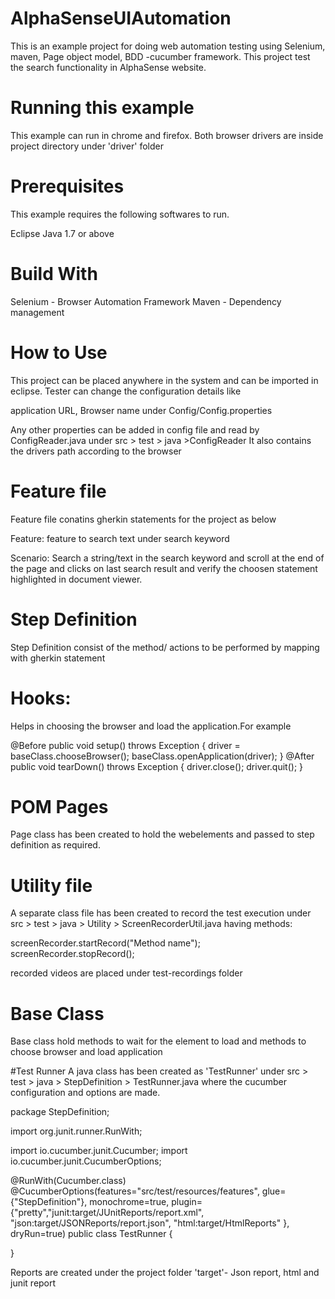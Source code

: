 # AlphaSenseUIAutomation
This is an example project for doing web automation testing using Selenium, maven, Page object model, BDD -cucumber framework. This project test the search functionality in AlphaSense website.

# Running this example
This example can run in chrome and firefox. Both browser drivers are inside project directory under 'driver' folder

# Prerequisites
This example requires the following softwares to run.

Eclipse
Java 1.7 or above
# Build With
Selenium - Browser Automation Framework Maven - Dependency management

# How to Use
This project can be placed anywhere in the system and can be imported in eclipse. Tester can change the configuration details like

application URL, Browser name under Config/Config.properties

Any other properties can be added in config file and read by ConfigReader.java under src > test > java >ConfigReader It also contains the drivers path according to the browser

# Feature file
Feature file conatins gherkin statements for the project as below

Feature: feature to search text under search keyword

Scenario: Search a string/text in the search keyword and scroll at the end of the page and clicks on last search result and verify the choosen statement highlighted in document viewer.

# Step Definition
Step Definition consist of the method/ actions to be performed by mapping with gherkin statement

# Hooks:

Helps in choosing the browser and load the application.For example

@Before public void setup() throws Exception { driver = baseClass.chooseBrowser(); baseClass.openApplication(driver); } @After public void tearDown() throws Exception { driver.close(); driver.quit(); }

# POM Pages
Page class has been created to hold the webelements and passed to step definition as required.

# Utility file
A separate class file has been created to record the test execution under src > test > java > Utility > ScreenRecorderUtil.java having methods:

screenRecorder.startRecord("Method name"); screenRecorder.stopRecord();

recorded videos are placed under test-recordings folder

# Base Class
Base class hold methods to wait for the element to load and methods to choose browser and load application

 #Test Runner
A java class has been created as 'TestRunner' under src > test > java > StepDefinition > TestRunner.java where the cucumber configuration and options are made.

package StepDefinition;

import org.junit.runner.RunWith;

import io.cucumber.junit.Cucumber; import io.cucumber.junit.CucumberOptions;

@RunWith(Cucumber.class) 
@CucumberOptions(features="src/test/resources/features", glue= {"StepDefinition"}, monochrome=true, plugin= {"pretty","junit:target/JUnitReports/report.xml", "json:target/JSONReports/report.json", "html:target/HtmlReports" }, dryRun=true) 
public class TestRunner {

}

Reports are created under the project folder 'target'- Json report, html and junit report

